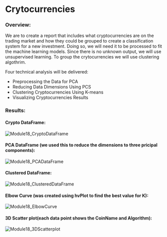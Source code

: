 # Crytocurrencies

### Overview:
We are to create a report that includes what cryptocurrencies are on the trading market and how they could be grouped to create a classification system for a new investment. Doing so, we will need it to be processed to fit the machine learning models. Since there is no unknown output, we will use unsupervised learning. To group the crytocurrencies we will use clustering algothrim.

Four technical analysis will be delivered:
- Preprocessing the Data for PCA
- Reducing Data Dimensions Using PCS
- Clustering Cryptocurrencies Using K-means
- Visualizing Cryptocurrencies Results

### Results:
#### Crypto DataFrame:
![Module18_CryptoDataFrame](https://user-images.githubusercontent.com/83566868/131614262-4a268cb5-4af3-4938-8d52-0f04fd579fa7.png)

#### PCA DataFrame (we used this to reduce the dimensions to three pricipal components):
![Module18_PCADataFrame](https://user-images.githubusercontent.com/83566868/131614424-0f31eb5d-743c-4d7d-ab47-db69dc833bff.png)

#### Clustered DataFrame:
![Module18_ClusteredDataFrame](https://user-images.githubusercontent.com/83566868/131614554-d8ca2f7f-10db-4ef3-8323-6dc587af3d79.png)

#### Elbow Curve (was created using hvPlot to find the best value for K):
![Module18_ElbowCurve](https://user-images.githubusercontent.com/83566868/131614788-2501ef51-e68e-41f4-bdd2-b50a4d413e4c.png)

#### 3D Scatter plot(each data point shows the CoinName and Algorithm):
![Module18_3DScatterplot](https://user-images.githubusercontent.com/83566868/131615112-e134b8aa-c0ac-4272-830e-a2f433169ea6.png)
